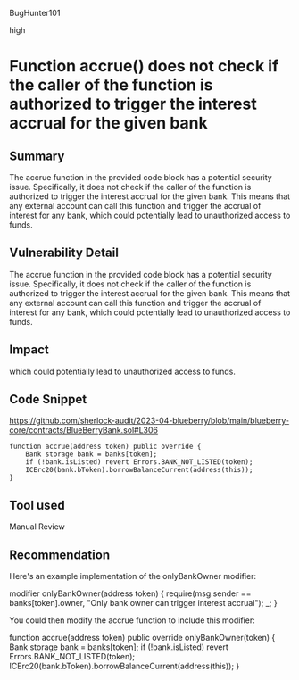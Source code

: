 BugHunter101

high

# Function accrue() does not check if the caller of the function is authorized to trigger the interest accrual for the given bank

## Summary

The accrue function in the provided code block has a potential security issue. Specifically, it does not check if the caller of the function is authorized to trigger the interest accrual for the given bank. This means that any external account can call this function and trigger the accrual of interest for any bank, which could potentially lead to unauthorized access to funds.

## Vulnerability Detail

The accrue function in the provided code block has a potential security issue. Specifically, it does not check if the caller of the function is authorized to trigger the interest accrual for the given bank. This means that any external account can call this function and trigger the accrual of interest for any bank, which could potentially lead to unauthorized access to funds.

## Impact

which could potentially lead to unauthorized access to funds.

## Code Snippet

https://github.com/sherlock-audit/2023-04-blueberry/blob/main/blueberry-core/contracts/BlueBerryBank.sol#L306

    function accrue(address token) public override {
        Bank storage bank = banks[token];
        if (!bank.isListed) revert Errors.BANK_NOT_LISTED(token);
        ICErc20(bank.bToken).borrowBalanceCurrent(address(this));
    }

## Tool used

Manual Review

## Recommendation

Here's an example implementation of the onlyBankOwner modifier:

modifier onlyBankOwner(address token) {
    require(msg.sender == banks[token].owner, "Only bank owner can trigger interest accrual");
    _;
}

You could then modify the accrue function to include this modifier:

function accrue(address token) public override onlyBankOwner(token) {
    Bank storage bank = banks[token];
    if (!bank.isListed) revert Errors.BANK_NOT_LISTED(token);
    ICErc20(bank.bToken).borrowBalanceCurrent(address(this));
}
